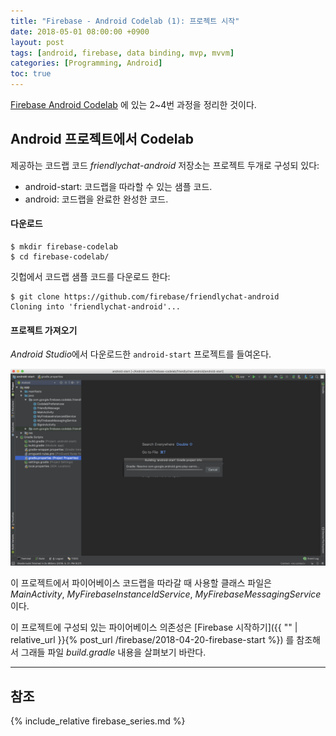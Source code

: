 ```yaml
---
title: "Firebase - Android Codelab (1): 프로젝트 시작"
date: 2018-05-01 08:00:00 +0900
layout: post
tags: [android, firebase, data binding, mvp, mvvm]
categories: [Programming, Android]
toc: true
---
```


[Firebase Android Codelab](https://codelabs.developers.google.com/codelabs/firebase-android/) 에 있는 2~4번 과정을 정리한 것이다.

## Android 프로젝트에서 Codelab

제공하는 코드랩 코드 *friendlychat-android* 저장소는 프로젝트 두개로 구성되 있다:

- android-start: 코드랩을 따라할 수 있는 샘플 코드.
- android: 코드랩을 완료한 완성한 코드.

#### 다운로드 

```terminal
$ mkdir firebase-codelab
$ cd firebase-codelab/
```

깃헙에서 코드랩 샘플 코드를 다운로드 한다:

```terminal
$ git clone https://github.com/firebase/friendlychat-android
Cloning into 'friendlychat-android'...
```


#### 프로젝트 가져오기

*Android Studio*에서 다운로드한 `android-start` 프로젝트를 들여온다.

![](/images/google/firebase-codelab-import.png)

이 프로젝트에서 파이어베이스 코드랩을 따라갈 때 사용할 클래스 파일은 *MainActivity*, *MyFirebaseInstanceIdService*, *MyFirebaseMessagingService* 이다.

이 프로젝트에 구성되 있는 파이어베이스 의존성은 [Firebase 시작하기]({{ "" | relative_url }}{% post_url /firebase/2018-04-20-firebase-start %}) 를 참조해서 그래들 파일 *build.gradle* 내용을 살펴보기 바란다.


---

## 참조

{% include_relative firebase_series.md %}

